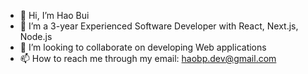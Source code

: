 - 👋 Hi, I’m Hao Bui
- 👀 I’m a 3-year Experienced Software Developer with React, Next.js, Node.js
- 💞️ I’m looking to collaborate on developing Web applications
- 📫 How to reach me through my email: haobp.dev@gmail.com



